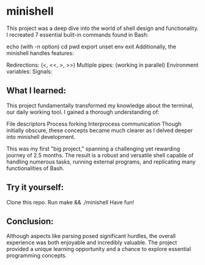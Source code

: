 # minishell

This project was a deep dive into the world of shell design and functionality. I recreated 7 essential built-in commands found in Bash:

echo (with -n option)
cd
pwd
export
unset
env
exit
Additionally, the minishell handles features:

Redirections: (<, <<, >, >>)
Multiple pipes: (working in parallel)
Environment variables:
Signals:

## What I learned:

This project fundamentally transformed my knowledge about the terminal, our daily working tool. I gained a thorough understanding of:

File descriptors
Process forking
Interprocess communication
Though initially obscure, these concepts became much clearer as I delved deeper into minishell development.

This was my first "big project," spanning a challenging yet rewarding journey of 2.5 months. The result is a robust and versatile shell capable of handling numerous tasks, running external programs, and replicating many functionalities of Bash.

## Try it yourself:

Clone this repo.
Run make && ./minishell
Have fun!

## Conclusion:

Although aspects like parsing posed significant hurdles, the overall experience was both enjoyable and incredibly valuable. The project provided a unique learning opportunity and a chance to explore essential programming concepts.
